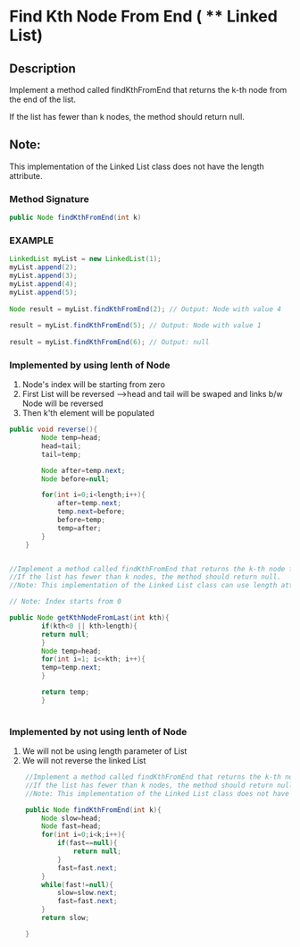 
# Find Kth Node From End ( ** Linked List)
## Description
Implement a method called findKthFromEnd that returns the k-th node from the end of the list.

If the list has fewer than k nodes, the method should return null.

## Note: 
This implementation of the Linked List class does not have the length attribute.

### Method Signature

```java
public Node findKthFromEnd(int k)
```
### EXAMPLE
```java
LinkedList myList = new LinkedList(1);
myList.append(2);
myList.append(3);
myList.append(4);
myList.append(5);
 
Node result = myList.findKthFromEnd(2); // Output: Node with value 4
 
result = myList.findKthFromEnd(5); // Output: Node with value 1
 
result = myList.findKthFromEnd(6); // Output: null
```

###  Implemented by using lenth of Node
1. Node's index will be starting from zero
2. First List will be reversed -->head and tail will be swaped and links b/w Node will be reversed
3. Then k'th element will be populated
```java
public void reverse(){
        Node temp=head;
        head=tail;
        tail=temp;

        Node after=temp.next;
        Node before=null;

        for(int i=0;i<length;i++){
            after=temp.next;
            temp.next=before;
            before=temp;
            temp=after;
        }
    }


//Implement a method called findKthFromEnd that returns the k-th node from the end of the list.
//If the list has fewer than k nodes, the method should return null.
//Note: This implementation of the Linked List class can use length attribute.

// Note: Index starts from 0

public Node getKthNodeFromLast(int kth){
        if(kth<0 || kth>length){
        return null;
        }
        Node temp=head;
        for(int i=1; i<=kth; i++){
        temp=temp.next;
        }

        return temp;
        }
    
```

### Implemented by not using lenth of Node
1. We will not be using length parameter of List
2. We will not reverse the linked List
```java
    //Implement a method called findKthFromEnd that returns the k-th node from the end of the list.
    //If the list has fewer than k nodes, the method should return null.
    //Note: This implementation of the Linked List class does not have the length attribute.

    public Node findKthFromEnd(int k){
        Node slow=head;
        Node fast=head;
        for(int i=0;i<k;i++){
            if(fast==null){
                return null;
            }
            fast=fast.next;
        }
        while(fast!=null){
            slow=slow.next;
            fast=fast.next;
        }
        return slow;

    }
```





